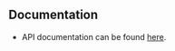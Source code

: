 ## Documentation
* API documentation can be found <a href="https://app.swaggerhub.com/apis-docs/OEJSLNFGBNRYTRTTKY_1/Moodiverse-API/1.0.0">here</a>.

